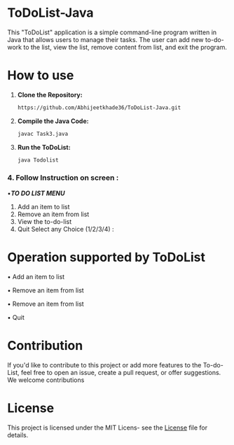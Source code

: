 # ToDoList-Java

This "ToDoList" application is a simple command-line program written in Java that allows users to manage their tasks. The user can add new to-do-work to the list, view the list, remove content from list, and exit the program.


# How to use

1. **Clone the Repository:**

   ```bash
   https://github.com/Abhijeetkhade36/ToDoList-Java.git
   ```

2. **Compile the Java Code:**

   ```bash
   javac Task3.java
   ```

3. **Run the ToDoList:**

   ```bash
   java Todolist
   ```

### 4. Follow Instruction on screen :

•*****TO DO LIST MENU*****
1. Add an item to list
2. Remove an item from list
3. View the to-do-list
4. Quit
Select any Choice (1/2/3/4) :
   

# Operation supported by ToDoList

• Add an item to list

• Remove an item from list

• Remove an item from list

• Quit


# Contribution

 If you'd like to contribute to this project or add more features to the To-do-List, feel free to open an issue, create a pull request, or offer suggestions. We welcome contributions


# License

This project is licensed under the MIT Licens- see the [License](https://github.com/Abhijeetkhade36/ToDoList-Java/blob/main/LICENSE) file for details.
    

